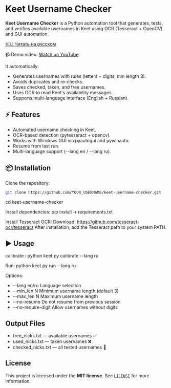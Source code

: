 # Keet Username Checker

**Keet Username Checker** is a Python automation tool that generates, tests, and verifies available usernames in Keet using OCR (Tesseract + OpenCV) and GUI automation.

[🇷🇺 Читать на русском](./README_RU.md)

📹 Demo video: [Watch on YouTube](https://www.youtube.com/watch?v=xmpNrbXmt4k)

It automatically:
- Generates usernames with rules (letters + digits, min length 3).
- Avoids duplicates and re-checks.
- Saves checked, taken, and free usernames.
- Uses OCR to read Keet's availability messages.
- Supports multi-language interface (English + Russian).

## ⚡ Features
- Automated username checking in Keet.
- OCR-based detection (pytesseract + opencv).
- Works with Windows GUI via pyautogui and pywinauto.
- Resume from last run.
- Multi-language support (--lang en / --lang ru).

## 📦 Installation
Clone the repository:
```bash
git clone https://github.com/YOUR_USERNAME/keet-username-checker.git
```
cd keet-username-checker

Install dependencies:
pip install -r requirements.txt

Install Tesseract OCR:
Download: https://github.com/tesseract-ocr/tesseract
After installation, add the Tesseract path to your system PATH.

## ▶️ Usage
calibrate :
python keet.py calibrate --lang ru

Run:
python keet.py run --lang ru


Options:
- --lang en/ru        Language selection
- --min_len N         Minimum username length (default 3)
- --max_len N         Maximum username length
- --no-resume         Do not resume from previous session
- --no-require-digit  Allow usernames without digits

## Output Files
- free_nicks.txt — available usernames ✅
- used_nicks.txt — taken usernames ❌
- checked_nicks.txt — all tested usernames 📝

## License
This project is licensed under the **MIT license**. See [`LICENSE`](./LICENSE) for more information.
